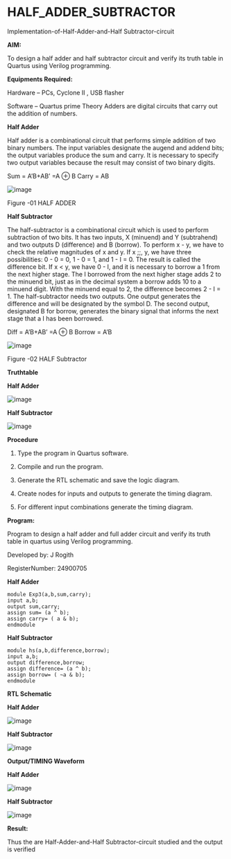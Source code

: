 # HALF_ADDER_SUBTRACTOR

Implementation-of-Half-Adder-and-Half Subtractor-circuit

**AIM:**

To design a half adder and half subtractor circuit and verify its truth table in Quartus using Verilog programming.

**Equipments Required:**

Hardware – PCs, Cyclone II , USB flasher 

Software – Quartus prime Theory Adders are digital circuits that carry out the addition of numbers.

**Half Adder**

Half adder is a combinational circuit that performs simple addition of two binary numbers. The input variables designate the augend and addend bits; the output variables produce the sum and carry. It is necessary to specify two output variables because the result may consist of two binary digits.

Sum = A’B+AB’ =A ⊕ B Carry = AB

![image](https://github.com/naavaneetha/HALF_ADDER_SUBTRACTOR/assets/154305477/bd4a0b2c-cdbc-4184-ab08-81578f121e1f)

Figure -01 HALF ADDER

**Half Subtractor**

The half-subtractor is a combinational circuit which is used to perform subtraction of two bits. It has two inputs, X (minuend) and Y (subtrahend) and two outputs D (difference) and B (borrow). To perform x - y, we have to check the relative magnitudes of x and y. If x ;;, y, we have three possibilities: 0 - 0 = 0, 1 - 0 = 1, and 1 - I = 0. The result is called the difference bit. If x < y, we have 0 - I, and it is necessary to borrow a 1 from the next higher stage. The I borrowed from the next higher stage adds 2 to the minuend bit, just as in the decimal system a borrow adds 10 to a minuend digit. With the minuend equal to 2, the difference becomes 2 - I = 1. The half-subtractor needs two outputs. One output generates the difference and will be designated by the symbol D. The second output, designated B for borrow, generates the binary signal that informs the next stage that a I has been borrowed. 

Diff = A’B+AB’ =A ⊕ B
Borrow = A’B

 ![image](https://github.com/naavaneetha/HALF_ADDER_SUBTRACTOR/assets/154305477/d76b099c-513f-4e7c-843a-e2fd028a531a)

Figure -02 HALF Subtractor

**Truthtable**

**Half Adder**

![image](https://github.com/user-attachments/assets/c9773e38-15ca-42ab-aa8d-1cbc10a00a56)

**Half Subtractor**

![image](https://github.com/user-attachments/assets/dffebde5-88a5-40e8-8709-f9e57782fa7f)

**Procedure**

1.	Type the program in Quartus software.

2.	Compile and run the program.

3.	Generate the RTL schematic and save the logic diagram.

4.	Create nodes for inputs and outputs to generate the timing diagram.

5.	For different input combinations generate the timing diagram.


**Program:**

 Program to design a half adder and full adder circuit and verify its truth table in quartus using Verilog programming.

Developed by: J Rogith

RegisterNumber: 24900705

**Half Adder**
```
module Exp3(a,b,sum,carry);
input a,b;
output sum,carry;
assign sum= (a ^ b);
assign carry= ( a & b);
endmodule
```
**Half Subtractor**
```
module hs(a,b,difference,borrow);
input a,b;
output difference,borrow;
assign difference= (a ^ b);
assign borrow= ( ~a & b);
endmodule
```
**RTL Schematic**

**Half Adder**

![image](https://github.com/user-attachments/assets/55acd450-f912-4011-838c-09aae7ef76f8)

**Half Subtractor**

![image](https://github.com/user-attachments/assets/2c4945b5-eadf-442c-b75b-22b2375d334d)

**Output/TIMING Waveform**

**Half Adder**

![image](https://github.com/user-attachments/assets/1d27465b-337e-4286-8d56-07e883238cdc)

**Half Subtractor**

![image](https://github.com/user-attachments/assets/63e79da8-f4bc-4cb4-ad92-69abe4b2fd8f)

**Result:**

 Thus the are Half-Adder-and-Half Subtractor-circuit studied and the output is
verified
